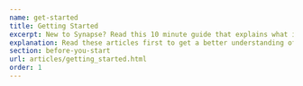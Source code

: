 ```yaml
---
name: get-started
title: Getting Started
excerpt: New to Synapse? Read this 10 minute guide that explains what it is, why you should use it, and how to get started!
explanation: Read these articles first to get a better understanding of Synapse.
section: before-you-start
url: articles/getting_started.html
order: 1
---
```

